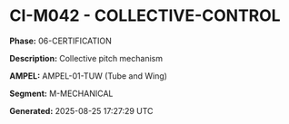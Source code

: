 # CI-M042 - COLLECTIVE-CONTROL

**Phase:** 06-CERTIFICATION

**Description:** Collective pitch mechanism

**AMPEL:** AMPEL-01-TUW (Tube and Wing)

**Segment:** M-MECHANICAL

**Generated:** 2025-08-25 17:27:29 UTC
